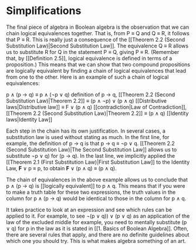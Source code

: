 # Simplifications
The final piece of algebra in Boolean algebra is the observation that we can chain logical equivalences together. That is, from P $\equiv$ Q and Q $\equiv$ R, it follows that P $\equiv$ R. This is really just a consequence of the [[Theorem 2.2 (Second Substitution Law)|Second Substitution Law]]. The equivalence Q $\equiv$ R allows us to substitute R for Q in the statement P $\equiv$ Q, giving P $\equiv$ R. (Remember that, by [[Definition 2.5]], logical equivalence is defined in terms of a proposition.) This means that we can show that two compound propositions are logically equivalent by finding a chain of logical equivalences that lead from one to the other. Here is an example of such a chain of logical equivalences:

p $\wedge$ (p $\rightarrow$ q) $\equiv$ p $\wedge$ ($\neg$p $\vee$ q) definition of p $\rightarrow$ q, [[Theorem 2.2 (Second Substitution Law)|Theorem 2.2]]
			$\equiv$ (p $\wedge$ $\neg$p) $\vee$ (p $\wedge$ q) [[Distributive laws|Distributive law]]
			$\equiv$ F $\vee$ (p $\wedge$ q) [[contradiction|Law of Contradiction]], [[Theorem 2.2 (Second Substitution Law)|Theorem 2.2]]
			$\equiv$ (p $\wedge$ q) [[Identity laws|Identity Law]]

Each step in the chain has its own justification. In several cases, a substitution law is used without stating as much. In the first line, for example, the definition of p $\rightarrow$ q is that p $\rightarrow$ q $\equiv$ ¬p $\vee$ q. [[Theorem 2.2 (Second Substitution Law)|The Second Substitution Law]] allows us to substitute $\neg$p $\vee$ q) for (p $\rightarrow$ q). In the last line, we implicitly applied the [[Theorem 2.1 (First Substitution Law)|First Substitution Law]] to the Identity Law, **F** $\vee$ p $\equiv$ p, to obtain **F** $\vee$ (p $\wedge$ q) $\equiv$ (p $\wedge$ q).

The chain of equivalences in the above example allows us to conclude that p $\wedge$ (p $\rightarrow$ q) is [[logically equivalent]] to p $\wedge$ q. This means that if you were to make a truth table for these two expressions, the truth values in the column for p $\wedge$ (p $\rightarrow$ q) would be identical to those in the column for p $\wedge$ q.

It takes practice to look at an expression and see which rules can be applied to it. For example, to see $\neg$(p $\vee$ q)) $\vee$ (p $\vee$ q) as an application of the law of the excluded middle for example, you need to mentally substitute (p $\vee$ q) for p in the law as it is stated in [[1. Basics of Boolean Algebra]]. Often, there are several rules that apply, and there are no definite guidelines about which one you should try. This is what makes algebra something of an art.